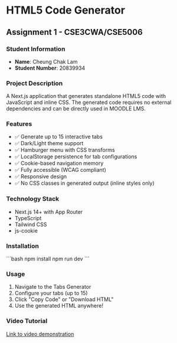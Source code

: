 # HTML5 Code Generator

## Assignment 1 - CSE3CWA/CSE5006

### Student Information
- **Name**: Cheung Chak Lam
- **Student Number**: 20839934

### Project Description
A Next.js application that generates standalone HTML5 code with JavaScript and inline CSS. The generated code requires no external dependencies and can be directly used in MOODLE LMS.

### Features
- ✅ Generate up to 15 interactive tabs
- ✅ Dark/Light theme support
- ✅ Hamburger menu with CSS transforms
- ✅ LocalStorage persistence for tab configurations
- ✅ Cookie-based navigation memory
- ✅ Fully accessible (WCAG compliant)
- ✅ Responsive design
- ✅ No CSS classes in generated output (inline styles only)

### Technology Stack
- Next.js 14+ with App Router
- TypeScript
- Tailwind CSS
- js-cookie

### Installation

\`\`\`bash
npm install
npm run dev
\`\`\`

### Usage
1. Navigate to the Tabs Generator
2. Configure your tabs (up to 15)
3. Click "Copy Code" or "Download HTML"
4. Use the generated HTML anywhere!

### Video Tutorial
[Link to video demonstration](https://youtu.be/5f2p-a_Kd5w)